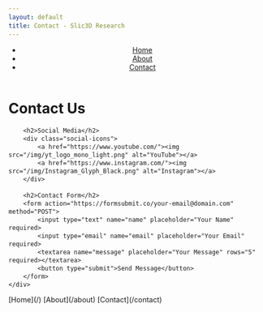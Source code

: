 ```yaml
---
layout: default
title: Contact - Slic3D Research
---
```


<link rel="stylesheet" href="/css/styles.css">

<header>
    <nav>
        <ul>
            <li><a href="/">Home</a></li>
            <li><a href="/about">About</a></li>
            <li><a href="/contact">Contact</a></li>
        </ul>
    </nav>
</header>

<main>
    <div class="container">
        <h1>Contact Us</h1>

        <h2>Social Media</h2>
        <div class="social-icons">
            <a href="https://www.youtube.com/"><img src="/img/yt_logo_mono_light.png" alt="YouTube"></a>
            <a href="https://www.instagram.com/"><img src="/img/Instagram_Glyph_Black.png" alt="Instagram"></a>
        </div>

        <h2>Contact Form</h2>
        <form action="https://formsubmit.co/your-email@domain.com" method="POST">
            <input type="text" name="name" placeholder="Your Name" required>
            <input type="email" name="email" placeholder="Your Email" required>
            <textarea name="message" placeholder="Your Message" rows="5" required></textarea>
            <button type="submit">Send Message</button>
        </form>
    </div>
</main>

<div class="centered-navigation">
    [Home](/)
    [About](/about)
    [Contact](/contact)
</div>
